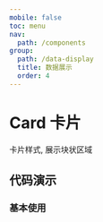 ```yaml
---
mobile: false
toc: menu
nav:
  path: /components
group:
  path: /data-display
  title: 数据展示
  order: 4
---
```

# Card 卡片

卡片样式, 展示块状区域

## 代码演示

### 基本使用

<code src="./demo/demo1.tsx"></code>
